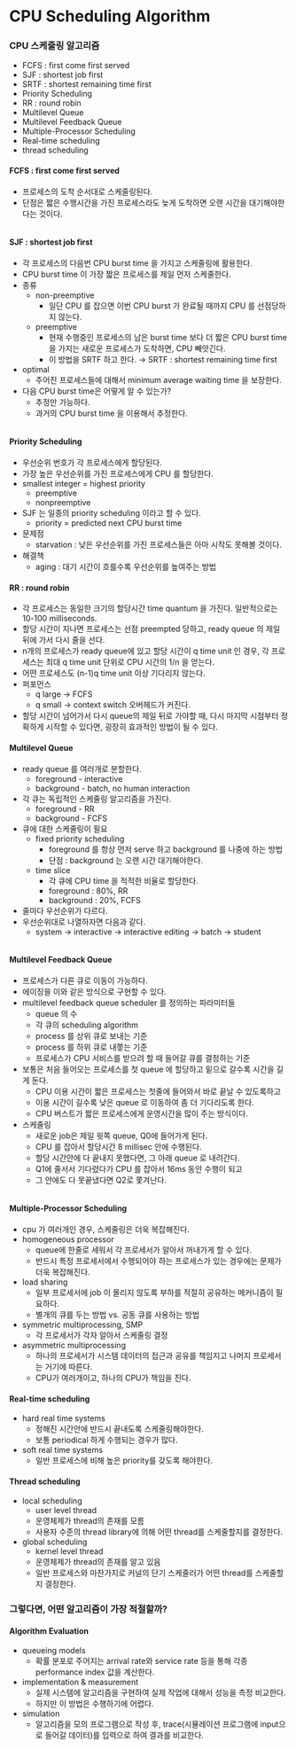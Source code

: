 # CPU Scheduling Algorithm

### CPU 스케줄링 알고리즘

* FCFS : first come first served
* SJF : shortest job first
* SRTF : shortest remaining time first
* Priority Scheduling
* RR : round robin
* Multilevel Queue
* Multilevel Feedback Queue
* Multiple-Processor Scheduling
* Real-time scheduling
* thread scheduling

#### FCFS : first come first served

* 프로세스의 도착 순서대로 스케줄링된다.
* 단점은 짧은 수행시간을 가진 프로세스라도 늦게 도착하면 오랜 시간을 대기해야한다는 것이다.

<figure><img src="../../.gitbook/assets/image (3) (4).png" alt=""><figcaption></figcaption></figure>

#### SJF : shortest job first

* 각 프로세스의 다음번 CPU burst time 을 가지고 스케줄링에 활용한다.
* CPU burst time 이 가장 짧은 프로세스를 제일 먼저 스케줄한다.
* 종류
  * non-preemptive
    * 일단 CPU 를 잡으면 이번 CPU burst 가 완료될 때까지 CPU 를 선점당하지 않는다.
  * preemptive
    * 현재 수행중인 프로세스의 남은 burst time 보다 더 짧은 CPU burst time 을 가지는 새로운 프로세스가 도착하면, CPU 빼앗긴다.
    * 이 방법을 SRTF 하고 한다. → SRTF : shortest remaining time first
* optimal
  * 주어진 프로세스들에 대해서 minimum average waiting time 을 보장한다.
* 다음 CPU burst time은 어떻게 알 수 있는가?
  * 추정만 가능하다.
  * 과거의 CPU burst time 을 이용해서 추정한다.

<figure><img src="../../.gitbook/assets/image (2) (3).png" alt=""><figcaption></figcaption></figure>

#### Priority Scheduling

* 우선순위 번호가 각 프로세스에게 할당된다.
* 가장 높은 우선순위를 가진 프로세스에게 CPU 를 할당한다.
* smallest integer = highest priority
  * preemptive
  * nonpreemptive
* SJF 는 일종의 priority scheduling 이라고 할 수 있다.
  * priority = predicted next CPU burst time
* 문제점
  * starvation : 낮은 우선순위를 가진 프로세스들은 아마 시작도 못해볼 것이다.
* 해결책
  * aging : 대기 시간이 흐를수록 우선순위를 높여주는 방법

#### RR : round robin

* 각 프로세스는 동일한 크기의 할당시간 time quantum 을 가진다. 일반적으로는 10-100 milliseconds.
* 할당 시간이 지나면 프로세스는 선점 preempted 당하고, ready queue 의 제일 뒤에 가서 다시 줄을 선다.
* n개의 프로세스가 ready queue에 있고 할당 시간이 q time unit 인 경우, 각 프로세스는 최대 q time unit 단위로 CPU 시간의 1/n 을 얻는다.
* 어떤 프로세스도 (n-1)q time unit 이상 기다리지 않는다.
* 퍼포먼스
  * q large → FCFS
  * q small → context switch 오버헤드가 커진다.
* 할당 시간이 넘어가서 다시 queue의 제일 뒤로 가야할 때, 다시 마지막 시점부터 정확하게 시작할 수 있다면, 굉장히 효과적인 방법이 될 수 있다.

#### Multilevel Queue

* ready queue 를 여러개로 분할한다.
  * foreground - interactive
  * background - batch, no human interaction
* 각 큐는 독립적인 스케줄링 알고리즘을 가진다.
  * foreground - RR
  * background - FCFS
* 큐에 대한 스케줄링이 필요
  * fixed priority scheduling
    * foreground 를 항상 먼저 serve 하고 background 를 나중에 하는 방법
    * 단점 : background 는 오랜 시간 대기해야한다.
  * time slice
    * 각 큐에 CPU time 을 적적한 비율로 할당한다.
    * foreground : 80%, RR
    * background : 20%, FCFS
* 줄마다 우선순위가 다르다.
* 우선순위대로 나열하자면 다음과 같다.
  * system → interactive → interactive editing → batch → student

<figure><img src="../../.gitbook/assets/image (17) (2).png" alt=""><figcaption></figcaption></figure>

#### Multilevel Feedback Queue

* 프로세스가 다른 큐로 이동이 가능하다.
* 에이징을 이와 같은 방식으로 구현할 수 있다.
* multilevel feedback queue scheduler 를 정의하는 파라미터들
  * queue 의 수
  * 각 큐의 scheduling algorithm
  * process 를 상위 큐로 보내는 기준
  * process 를 하위 큐로 내쫗는 기준
  * 프로세스가 CPU 서비스를 받으려 할 때 들어갈 큐를 결정하는 기준
* 보통은 처음 들어오는 프로세스를 첫 queue 에 할당하고 밑으로 갈수록 시간을 길게 둔다.
  * CPU 이용 시간이 짧은 프로세스는 첫줄에 들어와서 바로 끝날 수 있도록하고
  * 이용 시간이 길수록 낮은 queue 로 이동하여 좀 더 기다리도록 한다.
  * CPU 버스트가 짧은 프로세스에게 운영시간을 많이 주는 방식이다.
* 스케줄링
  * 새로운 job은 제일 윗쪽 queue, Q0에 들어가게 된다.
  * CPU 를 잡아서 할당시간 8 millisec 안에 수행된다.
  * 할당 시간안에 다 끝내지 못했다면, 그 아래 queue 로 내려간다.
  * Q1에 줄서서 기다렸다가 CPU 를 잡아서 16ms 동안 수행이 되고
  * 그 안에도 다 못끝냈다면 Q2로 쫓겨난다.

<figure><img src="../../.gitbook/assets/image (24) (1) (1) (1) (1).png" alt=""><figcaption></figcaption></figure>

#### Multiple-Processor Scheduling

* cpu 가 여러개인 경우, 스케줄링은 더욱 복잡해진다.
* homogeneous processor
  * queue에 한줄로 세워서 각 프로세서가 알아서 꺼내가게 할 수 있다.
  * 반드시 특정 프로세서에서 수행되어야 하는 프로세스가 있는 경우에는 문제가 더욱 복잡해진다.
* load sharing
  * 일부 프로세서에 job 이 몰리지 않도록 부하를 적절히 공유하는 메커니즘이 필요하다.
  * 별개의 큐를 두는 방법 vs. 공동 큐를 사용하는 방법
* symmetric multiprocessing, SMP
  * 각 프로세서가 각자 알아서 스케줄링 결정
* asymmetric multiprocessing
  * 하나의 프로세서가 시스템 데이터의 접근과 공유를 책임지고 나머지 프로세서는 거기에 따른다.
  * CPU가 여러개이고, 하나의 CPU가 책임을 진다.

#### Real-time scheduling

* hard real time systems
  * 정해진 시간안에 반드시 끝내도록 스케줄링해야한다.
  * 보통 periodical 하게 수행되는 경우가 많다.
* soft real time systems
  * 일반 프로세스에 비해 높은 priority를 갖도록 해야한다.

#### Thread scheduling

* local scheduling
  * user level thread
  * 운영체제가 thread의 존재를 모름
  * 사용자 수준의 thread library에 의해 어떤 thread를 스케줄할지를 결정한다.
* global scheduling
  * kernel level thread
  * 운영체제가 thread의 존재를 알고 있음
  * 일반 프로세스와 마찬가지로 커널의 단기 스케줄러가 어떤 thread를 스케줄할지 결정한다.

### 그렇다면, 어떤 알고리즘이 가장 적절할까?

#### Algorithm Evaluation

* queueing models
  * 확률 분포로 주어지는 arrival rate와 service rate 등을 통해 각종 performance index 값을 계산한다.
* implementation & measurement
  * 실제 시스템에 알고리즘을 구현하여 실제 작업에 대해서 성능을 측정 비교한다.
  * 하지만 이 방법은 수행하기에 어렵다.
* simulation
  * 알고리즘을 모의 프로그램으로 작성 후, trace(시뮬레이션 프로그램에 input으로 들어갈 데이터)를 입력으로 하여 결과를 비교한다.

<figure><img src="../../.gitbook/assets/image (3) (3).png" alt=""><figcaption></figcaption></figure>

